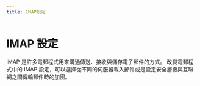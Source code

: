 ```yaml
---
title: IMAP設定
---
```

# IMAP 設定

IMAP 是許多電郵程式用來溝通傳送、接收與儲存電子郵件的方式。 改變電郵程式中的 IMAP 設定，可以選擇從不同的伺服器載入郵件或是設定安全層級與互聯網之間傳輸郵件時的加密。